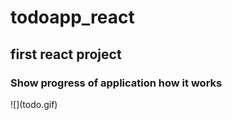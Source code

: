 
<h1> todoapp_react </h1>

<h2>first react project </h2>

<h3> Show progress of application how it works </h3>
![](todo.gif)
